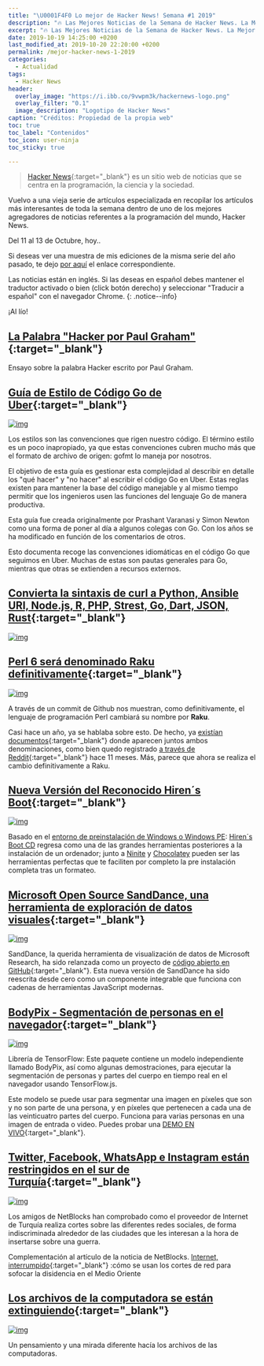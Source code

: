 ```yaml
---
title: "\U0001F4F0 Lo mejor de Hacker News! Semana #1 2019"
description: "🔥 Las Mejores Noticias de la Semana de Hacker News. La Mejor Página Web de Programación del Mundo."
excerpt: "🔥 Las Mejores Noticias de la Semana de Hacker News. La Mejor Página Web de Programación del Mundo."
date: 2019-10-19 14:25:00 +0200
last_modified_at: 2019-10-20 22:20:00 +0200
permalink: /mejor-hacker-news-1-2019
categories:
  - Actualidad
tags:
  - Hacker News
header:
  overlay_image: "https://i.ibb.co/9vwpm3k/hackernews-logo.png" 
  overlay_filter: "0.1"
  image_description: "Logotipo de Hacker News"
caption: "Créditos: Propiedad de la propia web"
toc: true
toc_label: "Contenidos"
toc_icon: user-ninja
toc_sticky: true

---
```


> [Hacker News](https://news.ycombinator.com/){:target="_blank"} es un sitio web de noticias que se centra en la programación, la ciencia y la sociedad.

Vuelvo a una vieja serie de artículos especializada en recopilar los artículos más interesantes de toda la semana dentro de uno de los mejores agregadores de noticias referentes a la programación del mundo, Hacker News.

Del 11 al 13 de Octubre, hoy..

Si deseas ver una muestra de mis ediciones de la misma serie del año pasado, te dejo [por aquí](/quien-soy/#recopilaciones-de-hacker-news "Recopilaciones de artículas y noticias de Hacker News") el enlace correspondiente.

Las noticias están en inglés. Si las deseas en español debes mantener el traductor activado o bien (click botón derecho) y seleccionar "Traducir a español" con el navegador Chrome.
{: .notice--info}

¡Al lío!

## [La Palabra "Hacker por Paul Graham"](http://www.paulgraham.com/gba.html){:target="_blank"}

Ensayo sobre la palabra Hacker escrito por Paul Graham.

## [Guía de Estilo de Código Go de Uber](https://github.com/uber-go/guide/blob/master/style.md#uber-go-style-guide "Guía de Buen Uso de Go mantenida por Uber"){:target="_blank"}

[![img](https://i.ibb.co/ph4zYC0/image.png)](https://i.ibb.co/ph4zYC0/image.png "Guía de Estilos del Código de Programación Go generada y mantenida por Uber")

Los estilos son las convenciones que rigen nuestro código. El término estilo es un poco inapropiado, ya que estas convenciones cubren mucho más que el formato de archivo de origen: gofmt lo maneja por nosotros.

El objetivo de esta guía es gestionar esta complejidad al describir en detalle los "qué hacer" y "no hacer" al escribir el código Go en Uber. Estas reglas existen para mantener la base del código manejable y al mismo tiempo permitir que los ingenieros usen las funciones del lenguaje Go de manera productiva.

Esta guía fue creada originalmente por Prashant Varanasi y Simon Newton como una forma de poner al día a algunos colegas con Go. Con los años se ha modificado en función de los comentarios de otros.

Esto documenta recoge las convenciones idiomáticas en el código Go que seguimos en Uber. Muchas de estas son pautas generales para Go, mientras que otras se extienden a recursos externos.

## [Convierta la sintaxis de curl a Python, Ansible URI, Node.js, R, PHP, Strest, Go, Dart, JSON, Rust](https://curl.trillworks.com/#){:target="_blank"}

[![img](https://i.ibb.co/RySSp4Z/image.png)](https://i.ibb.co/RySSp4Z/image.png "Convertidor de la sintaxis de curl a varios lenguajes de programación en su código de destino")

## [Perl 6 será denominado Raku definitivamente](https://github.com/perl6/problem-solving/pull/89){:target="_blank"}

[![img](https://i.ibb.co/djtQGxf/image.png)](https://i.ibb.co/djtQGxf/image.png "El lenguaje de programación Perl cambia su nombre a Raku")

A través de un commit de Github nos muestran, como definitivamente, el lenguaje de programación Perl cambiará su nombre por **Raku**.

Casi hace un año, ya se hablaba sobre esto. De hecho, ya [existían documentos](https://marketing.perl6.org/id/1541379592/pdf_digital){:target="_blank"} donde aparecen juntos ambos denominaciones, como bien quedo registrado [a través de Reddit](https://www.reddit.com/r/perl/comments/9u9ywm/announce_raku_perl_6_diwali_6d_language/){:target="_blank"} hace 11 meses. Más, parece que ahora se realiza el cambio definitivamente a Raku.

## [Nueva Versión del Reconocido Hiren´s Boot](https://www.hirensbootcd.org/){:target="_blank"}

[![img](https://i.ibb.co/bHw4Z6h/image.png)](https://i.ibb.co/bHw4Z6h/image.png "Página web oficial de Hirens Boot CD PE")

Basado en el [entorno de preinstalación de Windows o Windows PE](/wiki/windows-pe): [Hiren´s Boot CD](/hirens-bootcd-pe/) regresa como una de las grandes herramientas posteriores a la instalación de un ordenador; junto a [Ninite](/ninite/) y [Chocolatey](/chocolatey/) pueden ser las herramientas perfectas que te faciliten por completo la pre instalación completa tras un formateo.

## [Microsoft Open Source SandDance, una herramienta de exploración de datos visuales](https://cloudblogs.microsoft.com/opensource/2019/10/10/microsoft-open-sources-sanddance-visual-data-exploration-tool/){:target="_blank"}

[![img](https://i.ibb.co/F5QSTqq/Sand-Dance-opiate1-dropped-5d9f5897070e7.png)](https://i.ibb.co/F5QSTqq/Sand-Dance-opiate1-dropped-5d9f5897070e7.png "Microsoft Open Source Sandance Herramienta de Exploración de Datos Visuales")

SandDance, la querida herramienta de visualización de datos de Microsoft Research, ha sido relanzada como un proyecto de [código abierto en GitHub](https://github.com/Microsoft/SandDance#sanddance){:target="_blank"}. Esta nueva versión de SandDance ha sido reescrita desde cero como un componente integrable que funciona con cadenas de herramientas JavaScript modernas.

## [BodyPix - Segmentación de personas en el navegador](https://github.com/tensorflow/tfjs-models/tree/master/body-pix#bodypix---person-segmentation-in-the-browser "Segmentación de personas desde tu propio navegador a través de la Inteligencia Artificial"){:target="_blank"}

[![img](https://i.ibb.co/RS5TyWH/tensorflow-libreria-bodyprix.gif)](https://i.ibb.co/RS5TyWH/tensorflow-libreria-bodyprix.gif "Funcionamiento de la librería de TensorFlow BodyPrix en vivo")

Librería de TensorFlow: Este paquete contiene un modelo independiente llamado BodyPix, así como algunas demostraciones, para ejecutar la segmentación de personas y partes del cuerpo en tiempo real en el navegador usando TensorFlow.js.

Este modelo se puede usar para segmentar una imagen en píxeles que son y no son parte de una persona, y en píxeles que pertenecen a cada una de las veinticuatro partes del cuerpo. Funciona para varias personas en una imagen de entrada o video. Puedes probar una [DEMO EN VIVO](https://storage.googleapis.com/tfjs-models/demos/body-pix/index.html "Demostración en vivo del funcionamiento de la librería de Tensorflow BodyPix"){:target="_blank"}.

## [Twitter, Facebook, WhatsApp e Instagram están restringidos en el sur de Turquía](https://netblocks.org/reports/twitter-facebook-whatsapp-and-instagram-restricted-in-southern-turkey-oy9RzE83 "Twitter, Facebook, WhatsApp e Instagram están restringidos en el sur de Turquía"){:target="_blank"}

[![img](https://i.ibb.co/09hRsPt/image.png)](https://i.ibb.co/09hRsPt/image.png "Las conexiones cortadas sobre todas las redes sociales desde parte de Turquía")

Los amigos de NetBlocks han comprobado como el proveedor de Internet de Turquía realiza cortes sobre las diferentes redes sociales, de forma indiscriminada alrededor de las ciudades que les interesan a la hora de insertarse sobre una guerra.

Complementación al artículo de la noticia de NetBlocks. [Internet, interrumpido](https://www.middleeasteye.net/news/internet-interrupted-how-middle-east-countries-use-network-restrictions-clamp-down-dissent "Cómo usan los cortes de red sobre las redes en Oriente Medio"){:target="_blank"} :cómo se usan los cortes de red para sofocar la disidencia en el Medio Oriente

## [Los archivos de la computadora se están extinguiendo](https://onezero.medium.com/the-death-of-the-computer-file-doc-43cb028c0506){:target="_blank"}

[![img](https://i.ibb.co/KVWrh60/0-Mw2-Lc-LV8y1-x-IMe4.png)](https://i.ibb.co/KVWrh60/0-Mw2-Lc-LV8y1-x-IMe4.png "Los archivos de la computadora se están extinguiendo")

Un pensamiento y una mirada diferente hacía los archivos de las computadoras.
